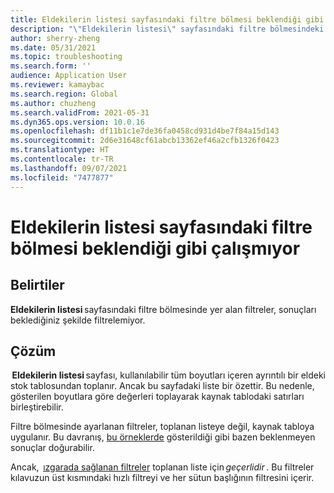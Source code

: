 ```yaml
---
title: Eldekilerin listesi sayfasındaki filtre bölmesi beklendiği gibi çalışmıyor
description: "\"Eldekilerin listesi\" sayfasındaki filtre bölmesindeki filtreler, sonuçları beklediğiniz şekilde filtrelemiyor."
author: sherry-zheng
ms.date: 05/31/2021
ms.topic: troubleshooting
ms.search.form: ''
audience: Application User
ms.reviewer: kamaybac
ms.search.region: Global
ms.author: chuzheng
ms.search.validFrom: 2021-05-31
ms.dyn365.ops.version: 10.0.16
ms.openlocfilehash: df11b1c1e7de36fa0458cd931d4be7f84a15d143
ms.sourcegitcommit: 2d6e31648cf61abcb13362ef46a2cfb1326f0423
ms.translationtype: HT
ms.contentlocale: tr-TR
ms.lasthandoff: 09/07/2021
ms.locfileid: "7477877"
---
```

# <a name="the-filter-pane-on-the-on-hand-list-page-doesnt-work-as-expected"></a>Eldekilerin listesi sayfasındaki filtre bölmesi beklendiği gibi çalışmıyor

## <a name="symptoms"></a>Belirtiler

**Eldekilerin listesi** sayfasındaki filtre bölmesinde yer alan filtreler, sonuçları beklediğiniz şekilde filtrelemiyor.

## <a name="resolution"></a>Çözüm

 **Eldekilerin listesi** sayfası, kullanılabilir tüm boyutları içeren ayrıntılı bir eldeki stok tablosundan toplanır. Ancak bu sayfadaki liste bir özettir. Bu nedenle, gösterilen boyutlara göre değerleri toplayarak kaynak tablodaki satırları birleştirebilir.

Filtre bölmesinde ayarlanan filtreler, toplanan listeye değil, kaynak tabloya uygulanır. Bu davranış, [bu örneklerde](/dynamics365/supply-chain/inventory/inventory-on-hand-list.md#examples) gösterildiği gibi bazen beklenmeyen sonuçlar doğurabilir.

Ancak,  [ızgarada sağlanan filtreler](/dynamics365/supply-chain/inventory/inventory-on-hand-list.md#grid-filters) toplanan liste için *geçerlidir* . Bu filtreler kılavuzun üst kısmındaki hızlı filtreyi ve her sütun başlığının filtresini içerir.
